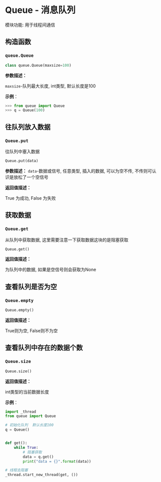 # Queue - 消息队列

模块功能: 用于线程间通信



## 构造函数

### `queue.Queue`

```python
class queue.Queue(maxsize=100)
```

**参数描述：**

`maxsize`-队列最大长度,   int类型,  默认长度是100

**示例**：

```python
>>> from queue import Queue
>>> q = Queue(100)
```



## 往队列放入数据

### `Queue.put`

往队列中塞入数据

```python
Queue.put(data)
```

**参数描述：**
`data`-数据或信号,  任意类型,   插入的数据, 可以为空不传, 不传则可认识是放松了一个空信号

**返回值描述：**

True 为成功, False 为失败



## 获取数据

### `Queue.get`

从队列中获取数据, 这里需要注意一下获取数据这块的是阻塞获取

```python
Queue.get()
```

**返回值描述：**

为队列中的数据, 如果是空信号则会获取为None



## 查看队列是否为空

### `Queue.empty`

```python
Queue.empty()
```

**返回值描述：**

True则为空, False则不为空



## 查看队列中存在的数据个数

### `Queue.size`

```python
Queue.size()
```

**返回值描述：**

int类型的当前数据长度



**示例**：

```python
import _thread
from queue import Queue

# 初始化队列  默认长度100
q = Queue()


def get():
    while True:
        # 阻塞获取
        data = q.get()
        print("data = {}".format(data))

# 线程去阻塞
_thread.start_new_thread(get, ())
```